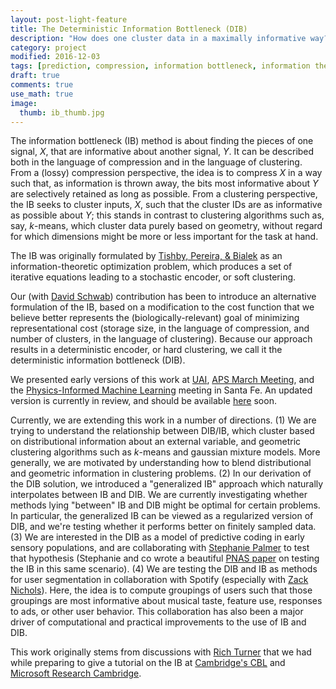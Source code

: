 ```yaml
---
layout: post-light-feature
title: The Deterministic Information Bottleneck (DIB)
description: "How does one cluster data in a maximally informative way?"
category: project
modified: 2016-12-03
tags: [prediction, compression, information bottleneck, information theory, machine learning, memory, learning, projects]
draft: true
comments: true
use_math: true
image:
  thumb: ib_thumb.jpg
---
```

The information bottleneck (IB) method is about finding the pieces of one signal, $X$, that are informative about another signal, $Y$. It can be described both in the language of compression and in the language of clustering. From a (lossy) compression perspective, the idea is to compress $X$ in a way such that, as information is thrown away, the bits most informative about $Y$ are selectively retained as long as possible. From a clustering perspective, the IB seeks to cluster inputs, $X$, such that the cluster IDs are as informative as possible about $Y$; this stands in contrast to clustering algorithms such as, say, $k$-means, which cluster data purely based on geometry, without regard for which dimensions might be more or less important for the task at hand.

The IB was originally formulated by [Tishby, Pereira, & Bialek](http://www.cs.huji.ac.il/labs/learning/Papers/allerton.pdf) as an information-theoretic optimization problem, which produces a set of iterative equations leading to a stochastic encoder, or soft clustering. 

Our (with [David Schwab](http://www.physics.northwestern.edu/people/faculty/core-faculty/david-schwab.html)) contribution has been to introduce an alternative formulation of the IB, based on a modification to the cost function that we believe better represents the (biologically-relevant) goal of minimizing representational cost (storage size, in the language of compression, and number of clusters, in the language of clustering). Because our approach results in a deterministic encoder, or hard clustering, we call it the deterministic information bottleneck (DIB).

We presented early versions of this work at [UAI](http://auai.org/uai2016/proceedings/papers/319.pdf), [APS March Meeting](http://meetings.aps.org/Meeting/MAR16/Session/V39.8), and the [Physics-Informed Machine Learning](http://www.cvent.com/events/physics-informed-machine-learning/custom-17-7cd2f46ebc144bdeb6e5f4106887ea04.aspx) meeting in Santa Fe. An updated version is currently in review, and should be available [here](https://arxiv.org/abs/1604.00268) soon.

Currently, we are extending this work in a number of directions. (1) We are trying to understand the relationship between DIB/IB, which cluster based on distributional information about an external variable, and geometric clustering algorithms such as $k$-means and gaussian mixture models. More generally, we are motivated by understanding how to blend distributional and geometric information in clustering problems. (2) In our derivation of the DIB solution, we introduced a "generalized IB" approach which naturally interpolates between IB and DIB. We are currently investigating whether methods lying "between" IB and DIB might be optimal for certain problems. In particular, the generalized IB can be viewed as a regularized version of DIB, and we're testing whether it performs better on finitely sampled data. (3) We are interested in the DIB as a model of predictive coding in early sensory populations, and are collaborating with [Stephanie Palmer](http://pondside.uchicago.edu/oba/faculty/palmer_s.html) to test that hypothesis (Stephanie and co wrote a beautiful [PNAS paper](http://www.pnas.org/content/112/22/6908.full) on testing the IB in this same scenario). (4) We are testing the DIB and IB as methods for user segmentation in collaboration with Spotify (especially with [Zack Nichols](https://www.linkedin.com/in/zachary-nichols-2a5a1496)). Here, the idea is to compute groupings of users such that those groupings are most informative about musical taste, feature use, responses to ads, or other user behavior. This collaboration has also been a major driver of computational and practical improvements to the use of IB and DIB.

This work originally stems from discussions with [Rich Turner](http://cbl.eng.cam.ac.uk/Public/Turner/WebHome) that we had while preparing to give a tutorial on the IB at [Cambridge's CBL](http://cbl.eng.cam.ac.uk/Public/WebHome) and [Microsoft Research Cambridge](https://www.microsoft.com/en-us/research/lab/microsoft-research-cambridge/).